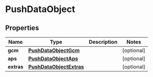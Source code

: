 
# PushDataObject

## Properties
Name | Type | Description | Notes
------------ | ------------- | ------------- | -------------
**gcm** | [**PushDataObjectGcm**](PushDataObjectGcm.md) |  |  [optional]
**aps** | [**PushDataObjectAps**](PushDataObjectAps.md) |  |  [optional]
**extras** | [**PushDataObjectExtras**](PushDataObjectExtras.md) |  |  [optional]



